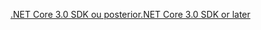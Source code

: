[<span data-ttu-id="c50bc-101">.NET Core 3.0 SDK ou posterior</span><span class="sxs-lookup"><span data-stu-id="c50bc-101">.NET Core 3.0 SDK or later</span></span>](https://dotnet.microsoft.com/download/dotnet-core/3.0)

